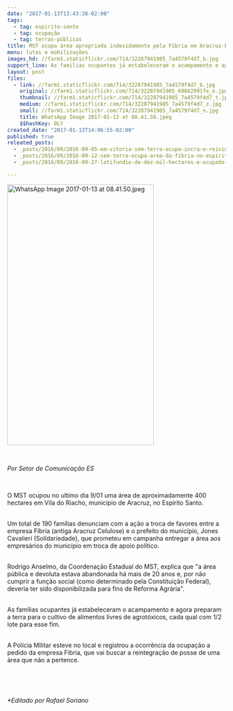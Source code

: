 ```yaml
---
date: "2017-01-13T13:43:38-02:00"
tags:
  - tag: espirito-santo
  - tag: ocupação
  - tag: terras-públicas
title: MST ocupa área apropriada indevidamente pela Fíbria em Aracruz-ES
menu: lutas e mobilizações
images_hd: //farm1.staticflickr.com/714/32287941985_7a4579f4d7_b.jpg
support_line: As famílias ocupantes já estabeleceram o acampamento e agora preparam a terra para o cultivo de alimentos livres de agrotóxicos.
layout: post
files:
  - link: //farm1.staticflickr.com/714/32287941985_7a4579f4d7_b.jpg
    original: //farm1.staticflickr.com/714/32287941985_69882991fe_o.jpg
    thumbnail: //farm1.staticflickr.com/714/32287941985_7a4579f4d7_t.jpg
    medium: //farm1.staticflickr.com/714/32287941985_7a4579f4d7_z.jpg
    small: //farm1.staticflickr.com/714/32287941985_7a4579f4d7_n.jpg
    title: WhatsApp Image 2017-01-13 at 08.41.50.jpeg
    $$hashKey: 0LY
created_date: "2017-01-13T14:06:55-02:00"
published: true
releated_posts:
  - _posts/2016/09/2016-09-05-em-vitoria-sem-terra-ocupa-incra-e-reivindica-a-criacao-de-assentamentos.md
  - _posts/2016/09/2016-09-12-sem-terra-ocupa-area-da-fibria-no-espirito-santo.md
  - _posts/2016/09/2016-09-27-latifundio-de-dez-mil-hectares-e-ocupado-no-vale-do-rio-doce.md

---
```

<p><img alt="WhatsApp Image 2017-01-13 at 08.41.50.jpeg" height="600" src="//farm6.staticflickr.com/5509/32166280981_3e73c649bf_b.jpg" width="338" /></p>

<p>&nbsp;</p>

<p><em>Por Setor de Comunica&ccedil;&atilde;o ES</em></p>

<p>&nbsp;</p>

<p>O MST ocupou no ultimo dia 9/01 uma &aacute;rea de aproximadamente 400 hectares em Vila do Riacho, munic&iacute;pio de Aracruz, no Esp&iacute;rito Santo.</p>

<p><br />
Um total de 190 fam&iacute;lias denunciam com a a&ccedil;&atilde;o a troca de favores entre a empresa F&iacute;bria (antiga Aracruz Celulose) e o prefeito do munic&iacute;pio, Jones Cavalieri (Solidariedade), que prometeu em campanha entregar a &aacute;rea aos empres&aacute;rios do munic&iacute;pio em troca de apoio pol&iacute;tico.</p>

<p><br />
Rodrigo Anselmo, da Coordena&ccedil;&atilde;o Estadual do MST, explica que &quot;a &aacute;rea p&uacute;blica e devoluta estava abandonada h&aacute; mais de 20 anos e, por n&atilde;o cumprir a fun&ccedil;&atilde;o social (como determinado pela Constitui&ccedil;&atilde;o Federal), deveria ter sido disponibilizada para fins de Reforma Agr&aacute;ria&quot;.</p>

<p><br />
As fam&iacute;lias ocupantes j&aacute; estabeleceram o acampamento e agora preparam a terra para o cultivo de alimentos livres de agrot&oacute;xicos, cada qual com 1/2 lote para esse fim.</p>

<p><br />
A Pol&iacute;cia Militar esteve no local e registrou a ocorr&ecirc;ncia da ocupa&ccedil;&atilde;o a pedido da empresa F&iacute;bria, que vai buscar a reintegra&ccedil;&atilde;o de posse de uma &aacute;rea que n&atilde;o a pertence.</p>

<p>&nbsp;</p>

<p>&nbsp;</p>

<p><em>*Editado por Rafael Soriano</em></p>

